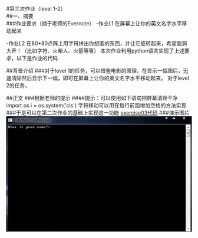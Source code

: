 #第三次作业（level 1-2）  
##一、摘要  
###作业要求（摘于老师的Evernote）
-作业L1 在屏幕上让你的英文名字水平移动起来

-作业L2 在80*80点阵上用字符拼出你想画的东西，并让它旋转起来，希望脑洞大开！（比如字符、火柴人、火箭等等）
本次作业利用python语言实现了上述要求，以下是作业的代码

##背景介绍
###对于level 1的任务，可以借鉴电影的原理，在显示一幅图后，迅速清除然后显示下一幅，即可在屏幕上让你的英文名字水平移动起来。
   对于level 2的任务，

##正文
###根据老师的提示
####提示：可以使用如下语句把屏幕清理干净
    import os
    i = os.system('cls')
字符移动可以用在每行前面增加空格的方法实现
###于是可以在第二次作业的基础上实现这一功能
[exercise03代码](https://github.com/rrtcc/computationalphysics_N2014301020162/blob/master/Exercise03/exercise03%E4%BB%A3%E7%A0%81.py)
###演示图片
![alt text](https://github.com/rrtcc/computationalphysics_N2014301020162/blob/master/Exercise03/gif%20exercise03.gif)
